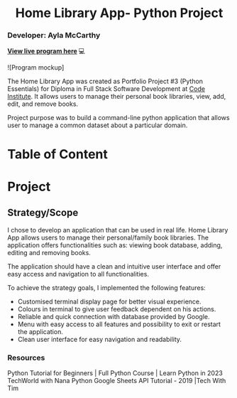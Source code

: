 <h1 align = "center">Home Library App- Python Project </h1>

### Developer: Ayla McCarthy

<b>[View live program here]() </b>  :computer:


![Program mockup]

The Home Library App was created as Portfolio Project #3 (Python Essentials) for Diploma in Full Stack Software Development at [Code Institute](https://www.codeinstitute.net). It allows users to manage their personal book libraries, view, add, edit, and remove books.

Project purpose was to build a command-line python application that allows user to manage a common dataset about a particular domain.

# Table of Content


# Project
## Strategy/Scope

I chose to develop an application that can be used in real life. Home Library App allows users to manage their personal/family book libraries. The application offers functionalities such as: viewing book database, adding, editing and removing books.

The application should have a clean and intuitive user interface and offer easy access and navigation to all functionalities.

To achieve the strategy goals, I implemented the following features:

- Customised terminal display page for better visual experience.
- Colours in terminal to give user feedback dependent on his actions.
- Reliable and quick connection with database provided by Google.
- Menu with easy access to all features and possibility to exit or restart the application.
- Clean user interface for easy navigation and readability.










### Resources
Python Tutorial for Beginners | Full Python Course | Learn Python in 2023 TechWorld with Nana
Python Google Sheets API Tutorial - 2019 |Tech With Tim

